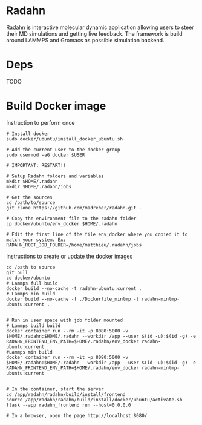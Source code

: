 # Radahn

Radahn is interactive molecular dynamic application allowing users to steer their MD simulations and getting live feedback. The framework is build around LAMMPS and Gromacs as possible simulation backend. 

# Deps

TODO

# Build Docker image

Instruction to perform once
```
# Install docker
sudo docker/ubuntu/install_docker_ubuntu.sh

# Add the current user to the docker group
sudo usermod -aG docker $USER

# IMPORTANT: RESTART!!

# Setup Radahn folders and variables
mkdir $HOME/.radahn
mkdir $HOME/.radahn/jobs

# Get the sources 
cd /path/to/source
git clone https://github.com/madreher/radahn.git .

# Copy the environment file to the radahn folder
cp docker/ubuntu/env_docker $HOME/.radahn

# Edit the first line of the file env_docker where you copied it to match your system. Ex:
RADAHN_ROOT_JOB_FOLDER=/home/matthieu/.radahn/jobs
```

Instructions to create or update the docker images
```
cd /path to source
git pull 
cd docker/ubuntu
# Lammps full build
docker build --no-cache -t radahn-ubuntu:current .
# Lammps min build
docker build --no-cache -f ./Dockerfile_minlmp -t radahn-minlmp-ubuntu:current .


# Run in user space with job folder mounted
# Lammps build build
docker container run --rm -it -p 8080:5000 -v $HOME/.radahn:$HOME/.radahn --workdir /app --user $(id -u):$(id -g) -e RADAHN_FRONTEND_ENV_PATH=$HOME/.radahn/env_docker radahn-ubuntu:current
#Lammps min build
docker container run --rm -it -p 8080:5000 -v $HOME/.radahn:$HOME/.radahn --workdir /app --user $(id -u):$(id -g) -e RADAHN_FRONTEND_ENV_PATH=$HOME/.radahn/env_docker radahn-minlmp-ubuntu:current


# In the container, start the server
cd /app/radahn/radahn/build/install/frontend
source /app/radahn/radahn/build/install/docker/ubuntu/activate.sh
flask --app radahn_frontend run --host=0.0.0.0

# In a browser, open the page http://localhost:8080/
```